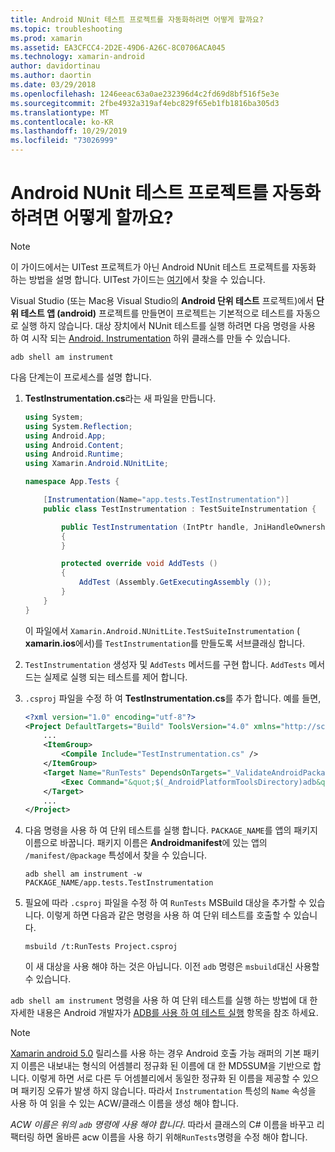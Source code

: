 ```yaml
---
title: Android NUnit 테스트 프로젝트를 자동화하려면 어떻게 할까요?
ms.topic: troubleshooting
ms.prod: xamarin
ms.assetid: EA3CFCC4-2D2E-49D6-A26C-8C0706ACA045
ms.technology: xamarin-android
author: davidortinau
ms.author: daortin
ms.date: 03/29/2018
ms.openlocfilehash: 1246eeac63a0ae232396d4c2fd69d8bf516f5e3e
ms.sourcegitcommit: 2fbe4932a319af4ebc829f65eb1fb1816ba305d3
ms.translationtype: MT
ms.contentlocale: ko-KR
ms.lasthandoff: 10/29/2019
ms.locfileid: "73026999"
---
```

# <a name="how-do-i-automate-an-android-nunit-test-project"></a>Android NUnit 테스트 프로젝트를 자동화하려면 어떻게 할까요?

> [!NOTE]
> 이 가이드에서는 UITest 프로젝트가 아닌 Android NUnit 테스트 프로젝트를 자동화 하는 방법을 설명 합니다. UITest 가이드는 [여기](https://docs.microsoft.com/appcenter/test-cloud/preparing-for-upload/xamarin-android-uitest)에서 찾을 수 있습니다.

Visual Studio (또는 Mac용 Visual Studio의 **Android 단위 테스트** 프로젝트)에서 **단위 테스트 앱 (android)** 프로젝트를 만들면이 프로젝트는 기본적으로 테스트를 자동으로 실행 하지 않습니다.
대상 장치에서 NUnit 테스트를 실행 하려면 다음 명령을 사용 하 여 시작 되는 [Android. Instrumentation](xref:Android.App.Instrumentation) 하위 클래스를 만들 수 있습니다. 

```shell
adb shell am instrument 
```

다음 단계는이 프로세스를 설명 합니다.

1. **TestInstrumentation.cs**라는 새 파일을 만듭니다. 

    ```cs 
    using System;
    using System.Reflection;
    using Android.App;
    using Android.Content;
    using Android.Runtime;
    using Xamarin.Android.NUnitLite;

    namespace App.Tests {

        [Instrumentation(Name="app.tests.TestInstrumentation")]
        public class TestInstrumentation : TestSuiteInstrumentation {

            public TestInstrumentation (IntPtr handle, JniHandleOwnership transfer) : base (handle, transfer)
            {
            }

            protected override void AddTests ()
            {
                AddTest (Assembly.GetExecutingAssembly ());
            }
        }
    }
    ```

    이 파일에서 `Xamarin.Android.NUnitLite.TestSuiteInstrumentation` ( **xamarin.ios**에서)를 `TestInstrumentation`를 만들도록 서브클래싱 합니다.

2. `TestInstrumentation` 생성자 및 `AddTests` 메서드를 구현 합니다. `AddTests` 메서드는 실제로 실행 되는 테스트를 제어 합니다.

3. `.csproj` 파일을 수정 하 여 **TestInstrumentation.cs**를 추가 합니다. 예를 들면,

    ```xml
    <?xml version="1.0" encoding="utf-8"?>
    <Project DefaultTargets="Build" ToolsVersion="4.0" xmlns="http://schemas.microsoft.com/developer/msbuild/2003">
        ...
        <ItemGroup>
            <Compile Include="TestInstrumentation.cs" />
        </ItemGroup>
        <Target Name="RunTests" DependsOnTargets="_ValidateAndroidPackageProperties">
            <Exec Command="&quot;$(_AndroidPlatformToolsDirectory)adb&quot; $(AdbTarget) $(AdbOptions) shell am instrument -w $(_AndroidPackage)/app.tests.TestInstrumentation" />
        </Target>
        ...
    </Project>
    ```

4. 다음 명령을 사용 하 여 단위 테스트를 실행 합니다. `PACKAGE_NAME`를 앱의 패키지 이름으로 바꿉니다. 패키지 이름은 **Androidmanifest**에 있는 앱의 `/manifest/@package` 특성에서 찾을 수 있습니다.

    ```shell
    adb shell am instrument -w PACKAGE_NAME/app.tests.TestInstrumentation
    ```

5. 필요에 따라 `.csproj` 파일을 수정 하 여 `RunTests` MSBuild 대상을 추가할 수 있습니다. 이렇게 하면 다음과 같은 명령을 사용 하 여 단위 테스트를 호출할 수 있습니다.

    ```shell
    msbuild /t:RunTests Project.csproj
    ```

    이 새 대상을 사용 해야 하는 것은 아닙니다. 이전 `adb` 명령은 `msbuild`대신 사용할 수 있습니다.

`adb shell am instrument` 명령을 사용 하 여 단위 테스트를 실행 하는 방법에 대 한 자세한 내용은 Android 개발자가 [ADB를 사용 하 여 테스트 실행](https://developer.android.com/studio/test/command-line.html#RunTestsDevice) 항목을 참조 하세요.

> [!NOTE]
> [Xamarin android 5.0](https://github.com/xamarin/release-notes-archive/blob/master/release-notes/android/xamarin.android_5/xamarin.android_5.1/index.md#Android_Callable_Wrapper_Naming) 릴리스를 사용 하는 경우 Android 호출 가능 래퍼의 기본 패키지 이름은 내보내는 형식의 어셈블리 정규화 된 이름에 대 한 MD5SUM을 기반으로 합니다. 이렇게 하면 서로 다른 두 어셈블리에서 동일한 정규화 된 이름을 제공할 수 있으며 패키징 오류가 발생 하지 않습니다. 따라서 `Instrumentation` 특성의 `Name` 속성을 사용 하 여 읽을 수 있는 ACW/클래스 이름을 생성 해야 합니다.

_ACW 이름은 위의 `adb` 명령에 사용 해야 합니다_.
따라서 클래스의 C# 이름을 바꾸고 리팩터링 하면 올바른 acw 이름을 사용 하기 위해`RunTests`명령을 수정 해야 합니다.
